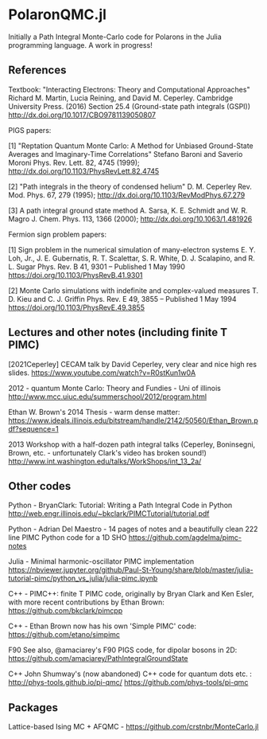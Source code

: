 # PolaronQMC.jl

Initially a Path Integral Monte-Carlo code for Polarons in the Julia programming language. A work in progress!

## References

Textbook: "Interacting Electrons: Theory and Computational Approaches" 
Richard M. Martin, Lucia Reining, and David M. Ceperley. 
Cambridge University Press. (2016)
Section 25.4 (Ground-state path integrals (GSPI))
http://dx.doi.org/10.1017/CBO9781139050807 

PIGS papers:

[1] "Reptation Quantum Monte Carlo: A Method for Unbiased Ground-State Averages and
Imaginary-Time Correlations"
Stefano Baroni and Saverio Moroni
Phys. Rev. Lett. 82, 4745 (1999); 
http://dx.doi.org/10.1103/PhysRevLett.82.4745

[2] "Path integrals in the theory of condensed helium" 
D. M. Ceperley
Rev. Mod. Phys. 67, 279 (1995); 
http://dx.doi.org/10.1103/RevModPhys.67.279

[3] A path integral ground state method
A. Sarsa, K. E. Schmidt and W. R. Magro
J. Chem. Phys. 113, 1366 (2000); 
http://dx.doi.org/10.1063/1.481926

Fermion sign problem papers:

[1] Sign problem in the numerical simulation of many-electron systems
E. Y. Loh, Jr., J. E. Gubernatis, R. T. Scalettar, S. R. White, D. J. Scalapino, and R. L. Sugar
Phys. Rev. B 41, 9301 – Published 1 May 1990
https://doi.org/10.1103/PhysRevB.41.9301

[2] Monte Carlo simulations with indefinite and complex-valued measures
T. D. Kieu and C. J. Griffin
Phys. Rev. E 49, 3855 – Published 1 May 1994
https://doi.org/10.1103/PhysRevE.49.3855

## Lectures and other notes (including finite T PIMC)

[2021Ceperley] CECAM talk by David Ceperley, very clear and nice high res slides. https://www.youtube.com/watch?v=R0stKun1w0A

2012 - quantum Monte Carlo: Theory and Fundies - Uni of illinois
http://www.mcc.uiuc.edu/summerschool/2012/program.html

Ethan W. Brown's 2014 Thesis - warm dense matter: https://www.ideals.illinois.edu/bitstream/handle/2142/50560/Ethan_Brown.pdf?sequence=1

2013 Workshop with a half-dozen path integral talks (Ceperley, Boninsegni, Brown, etc. - unfortunately Clark's video has broken sound!)
http://www.int.washington.edu/talks/WorkShops/int_13_2a/

## Other codes

Python - BryanClark: Tutorial: Writing a Path Integral Code in Python
http://web.engr.illinois.edu/~bkclark/PIMCTutorial/tutorial.pdf

Python - Adrian Del Maestro - 14 pages of notes and a beautifully clean 222 line PIMC Python code for a 1D SHO 
https://github.com/agdelma/pimc-notes

Julia - Minimal harmonic-oscillator PIMC implementation https://nbviewer.jupyter.org/github/Paul-St-Young/share/blob/master/julia-tutorial-pimc/python_vs_julia/julia-pimc.ipynb

C++ - PIMC++: finite T PIMC code, originally by Bryan Clark and Ken Esler, with more recent contributions by Ethan Brown: 
https://github.com/bkclark/pimcpp

C++ - Ethan Brown now has his own 'Simple PIMC' code: https://github.com/etano/simpimc

F90 See also, @amaciarey's F90 PIGS code, for dipolar bosons in 2D: 
https://github.com/amaciarey/PathIntegralGroundState

C++ John Shumway's (now abandoned) C++ code for quantum dots etc. : http://phys-tools.github.io/pi-qmc/  https://github.com/phys-tools/pi-qmc

## Packages

Lattice-based Ising MC + AFQMC - https://github.com/crstnbr/MonteCarlo.jl
